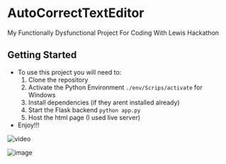 # AutoCorrectTextEditor
My Functionally Dysfunctional Project For Coding With Lewis Hackathon

## Getting Started
- To use this project you will need to:
  1. Clone the repository
  2. Activate the Python Environment `./env/Scrips/activate` for Windows
  3. Install dependencies (if they arent installed already)
  4. Start the Flask backend `python app.py`
  5. Host the html page (I used live server)
- Enjoy!!!

![video](https://youtu.be/X3JoDn1Wpt8)

![image](https://github.com/user-attachments/assets/8ad880d4-2690-4b42-adf4-211665dca417)
